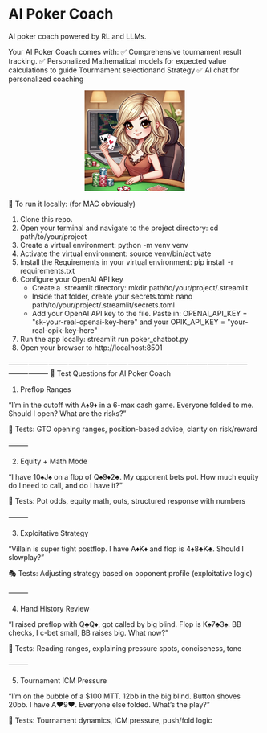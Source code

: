 # AI Poker Coach
AI poker coach powered by RL and LLMs.

Your AI Poker Coach comes with:
✅ Comprehensive tournament result tracking. 
✅ Personalized Mathematical models for expected value calculations to guide Tourmament selectionand Strategy 
✅ AI chat for personalized coaching


<p align="center">
<img src="images/blonde-poker-coach.png" width=200>
</p>

🚀 To run it locally: (for MAC obviously)
1. Clone this repo.
2. Open your terminal and navigate to the project directory: cd path/to/your/project
3. Create a virtual environment: python -m venv venv
4. Activate the virtual environment: source venv/bin/activate
5. Install the Requirements in your virtual environment: pip install -r requirements.txt
6. Configure your OpenAI API key
   - Create a .streamlit directory: mkdir path/to/your/project/.streamlit
   - Inside that folder, create your secrets.toml: nano path/to/your/project/.streamlit/secrets.toml
   - Add your OpenAI API key to the file. Paste in: OPENAI_API_KEY = "sk-your-real-openai-key-here" and your OPIK_API_KEY = "your-real-opik-key-here"
8. Run the app locally: streamlit run poker_chatbot.py
9. Open your browser to http://localhost:8501



⸻⸻⸻⸻⸻⸻⸻⸻⸻⸻⸻⸻⸻⸻
🎯 Test Questions for AI Poker Coach

1. Preflop Ranges

“I’m in the cutoff with A♠️9♦️ in a 6-max cash game. Everyone folded to me. Should I open? What are the risks?”

🧪 Tests: GTO opening ranges, position-based advice, clarity on risk/reward

⸻

2. Equity + Math Mode

“I have 10♠️J♠️ on a flop of Q♠️9♦️2♣️. My opponent bets pot. How much equity do I need to call, and do I have it?”

🧮 Tests: Pot odds, equity math, outs, structured response with numbers

⸻

3. Exploitative Strategy

“Villain is super tight postflop. I have A♦️K♦️ and flop is 4♠️8♣️K♣️. Should I slowplay?”

🎭 Tests: Adjusting strategy based on opponent profile (exploitative logic)

⸻

4. Hand History Review

“I raised preflop with Q♣️Q♦️, got called by big blind. Flop is K♠️7♣️3♠️. BB checks, I c-bet small, BB raises big. What now?”

🧐 Tests: Reading ranges, explaining pressure spots, conciseness, tone

⸻

5. Tournament ICM Pressure

“I’m on the bubble of a $100 MTT. 12bb in the big blind. Button shoves 20bb. I have A♥️9♥️. Everyone else folded. What’s the play?”

🧠 Tests: Tournament dynamics, ICM pressure, push/fold logic

